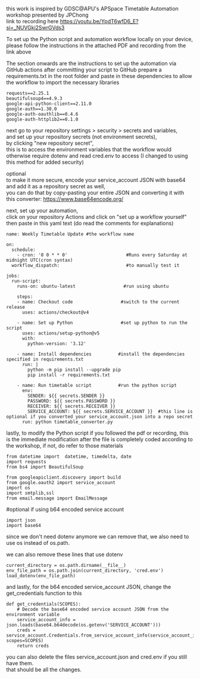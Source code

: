 this work is inspired by GDSC@APU's APSpace Timetable Automation workshop presented by JPChong  
link to recording here https://youtu.be/YpdT6wfD6_E?si=_NUVGkj2SwrGVds3

To set up the Python script and automation workflow locally on your device,  
please follow the instructions in the attached PDF and recording from the link above

The section onwards are the instructions to set up the automation via GitHub actions
after committing your script to GitHub
prepare a requirements.txt in the root folder and paste in these dependencies to allow the workflow to import the necessary libraries

    requests==2.25.1
    beautifulsoup4==4.9.3
    google-api-python-client==2.11.0
    google-auth==1.30.0
    google-auth-oauthlib==0.4.6
    google-auth-httplib2==0.1.0

next go to your repository settings > security > secrets and variables,  
and set up your repository secrets (not environment secrets),  
by clicking "new repository secret",  
this is to access the environment variables that the workflow would otherwise require dotenv and read cred.env to access (I changed to using this method for added security)

optional  
to make it more secure, encode your service_account JSON with base64 and add it as a repository secret as well,  
you can do that by copy-pasting your entire JSON and converting it with this converter: https://www.base64encode.org/

next, set up your automation,  
click on your repository Actions and click on "set up a workflow yourself"  
then paste in this yaml text (do read the comments for explanations)  

    name: Weekly Timetable Update #the workflow name
    
    on:
      schedule:
        - cron: '0 0 * * 0'                      #Runs every Saturday at midnight UTC(cron syntax)
      workflow_dispatch:                         #to manually test it
    
    jobs:
      run-script:
        runs-on: ubuntu-latest                  #run using ubuntu
    
        steps:
        - name: Checkout code                  #switch to the current release
          uses: actions/checkout@v4
    
        - name: Set up Python                  #set up python to run the script
          uses: actions/setup-python@v5
          with:
            python-version: '3.12'
    
        - name: Install dependencies          #install the dependencies specified in requirements.txt
          run: |
            python -m pip install --upgrade pip
            pip install -r requirements.txt
    
        - name: Run timetable script          #run the python script
          env:
            SENDER: ${{ secrets.SENDER }}
            PASSWORD: ${{ secrets.PASSWORD }}
            RECEIVER: ${{ secrets.RECEIVER }}
            SERVICE_ACCOUNT: ${{ secrets.SERVICE_ACCOUNT }}  #this line is optional if you converted your service_account.json into a repo secret
          run: python timetable_converter.py      

lastly, to modify the Python script
if you followed the pdf or recording, this is the immediate modification after the file is completely coded according to the workshop, if not, do refer to those materials

    from datetime import  datetime, timedelta, date
    import requests
    from bs4 import BeautifulSoup
    
    from googleapiclient.discovery import build
    from google.oauth2 import service_account
    import os
    import smtplib,ssl
    from email.message import EmailMessage

#optional if using b64 encoded service account
  
    import json
    import base64


since we don't need dotenv anymore we can remove that, we also need to use os instead of os.path.

we can also remove these lines that use dotenv

    current_directory = os.path.dirname(__file__)
    env_file_path = os.path.join(current_directory, 'cred.env')
    load_dotenv(env_file_path)

and lastly, for the b64 encoded service_account JSON, change the get_credentials function to this

    def get_credentials(SCOPES):
        # Decode the base64 encoded service account JSON from the environment variable
        service_account_info = json.loads(base64.b64decode(os.getenv('SERVICE_ACCOUNT')))
        creds = service_account.Credentials.from_service_account_info(service_account_info, scopes=SCOPES)
        return creds

you can also delete the files service_account.json and cred.env if you still have them.  
that should be all the changes.
